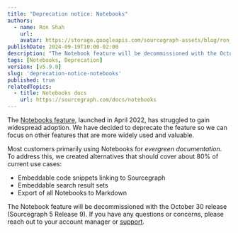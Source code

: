 ```yaml
---
title: "Deprecation notice: Notebooks"
authors:
  - name: Ron Shah
    url: 
    avatar: https://storage.googleapis.com/sourcegraph-assets/blog/ron_avatar.png
publishDate: 2024-09-19T10:00-02:00
description: "The Notebook feature will be decommissioned with the October 30 release (Sourcegraph 5 Release 9)."
tags: [Notebooks, Deprecation]
version: [v5.9.0]
slug: 'deprecation-notice-notebooks'
published: true
relatedTopics:
  - title: Notebooks docs
    url: https://sourcegraph.com/docs/notebooks
---
```


The [Notebooks feature](https://sourcegraph.com/docs/notebooks), launched in April 2022, has struggled to gain widespread adoption. We have decided to deprecate the feature so we can focus on other features that are more widely used and valuable.

Most customers primarily using Notebooks for _evergreen documentation_. To address this, we created alternatives that should cover about 80% of current use cases:

- Embeddable code snippets linking to Sourcegraph
- Embeddable search result sets
- Export of all Notebooks to Markdown

The Notebook feature will be decommissioned with the October 30 release (Sourcegraph 5 Release 9). If you have any questions or concerns, please reach out to your account manager or [support](https://help.sourcegraph.com/hc/en-us).
